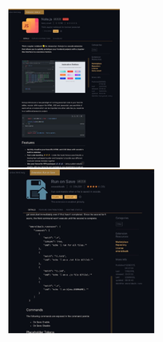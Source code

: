 <img src="assets/2023.06.05%20-%2000_52_19%20-%20%20%5BEagle-Eagle%5D%20-.jpg" alt="2023.06.05 - 00_52_19 -  [Eagle-Eagle] -" style="zoom:31%;" /> <img src="assets/2023.06.05%20-%2000_52_37%20-%20%20%5BEagle-Eagle%5D%20-.jpg" alt="2023.06.05 - 00_52_37 -  [Eagle-Eagle] -" style="zoom:32%;" /> 

